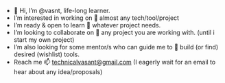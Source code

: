- 👋 Hi, I’m @vasnt, life-long learner.
-  I’m interested in working on  👀 almost any tech/tool/project
-  I’m ready & open to learn 🌱 whatever project needs.  
-  I’m looking to collaborate on 💞️ any project you are working with. (until i start my own project)
-  I’m also looking for some mentor/s who can guide me to 💞️ build (or find) desired (wishlist) tools. 
- Reach me 📫 technicalvasant@gmail.com (I eagerly wait for an email to hear about any idea/proposals)

<!---
vasnt/vasnt is a ✨ special ✨ repository because its `README.md` (this file) appears on your GitHub profile.
You can click the Preview link to take a look at your changes.
--->
